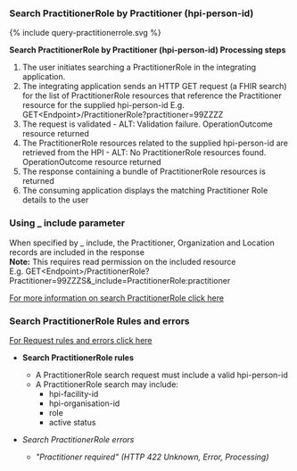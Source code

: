 

### Search PractitionerRole by Practitioner (hpi-person-id)

<div>
{% include query-practitionerrole.svg %}
</div>

**Search PractitionerRole by Practitioner (hpi-person-id) Processing steps**

1. The user initiates searching a PractitionerRole in the integrating application.
2. The integrating application sends an HTTP GET request (a FHIR search) for the list of PractitionerRole resources that reference the Practitioner resource for the supplied hpi-person-id E.g. GET\<Endpoint>/PractitionerRole?practitioner=99ZZZZ
3. The request is validated - ALT: Validation failure. OperationOutcome resource returned
4. The PractitionerRole resources related to the supplied hpi-person-id are retrieved from the HPI - ALT: No PractitionerRole resources found. OperationOutcome resource returned
5. The response containing a bundle of PractitionerRole resources is returned
6. The consuming application displays the matching Practitioner Role details to the user

### Using _ include parameter
When specified by _ include, the Practitioner, Organization and Location records are included in the response <br />
__Note:__ This requires read permission on the included resource <br />
E.g. GET\<Endpoint>/PractitionerRole?Practitioner=99ZZZS&_include=PractitionerRole:practitioner

[For more information on search PractitionerRole click here](/capabilityStatement.html#practitionerrole)
  


### Search PractitionerRole Rules and errors

[For Request rules and errors click here](/general.html#request-rules-and-errors)

* **Search PractitionerRole rules**
  * A PractitionerRole search request must include a valid hpi-person-id
  * A PractitionerRole search may include: 
    * hpi-facility-id
    * hpi-organisation-id
    * role
    * active status

* _Search PractitionerRole errors_
  * _"Practitioner required" (HTTP 422 Unknown, Error, Processing)_
